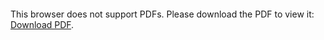 <object data="files/cv.pdf" type="application/pdf" width="750px" height="750px">
    <embed src="files/cv.pdf" type="application/pdf">
        <p>This browser does not support PDFs. Please download the PDF to view it: <a href="files/cv.pdf">Download PDF</a>.</p>
    </embed>
</object>
